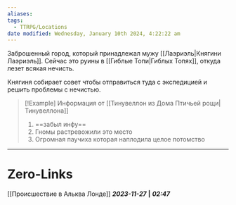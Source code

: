 ```yaml
---
aliases: 
tags:
  - TTRPG/Locations
date modified: Wednesday, January 10th 2024, 4:22:22 am
---
```

Заброшенный город, который принадлежал мужу [[Лаэриэль|Княгини Лаэриэль]]. Сейчас это руины в [[Гиблые Топи|Гиблых Топях]], откуда лезет всякая нечисть. 

Княгиня собирает совет чтобы отправиться туда с экспедицией и решить проблемы с нечистью.

> [!Example] Информация от [[Тинувеллон из Дома Птичьей рощи|Тинувеллона]]
> 1. ==забыл инфу==
> 2. Гномы растревожили это место
> 3. Огромная паучиха которая наплодила целое потомство

___
# Zero-Links
[[Происшествие в Альква Лонде]]
***2023-11-27*** **|** ***02:47***
 